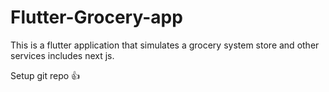 # Flutter-Grocery-app

This is a flutter application that simulates a grocery system store and other services
includes next js.

Setup git repo 👍
